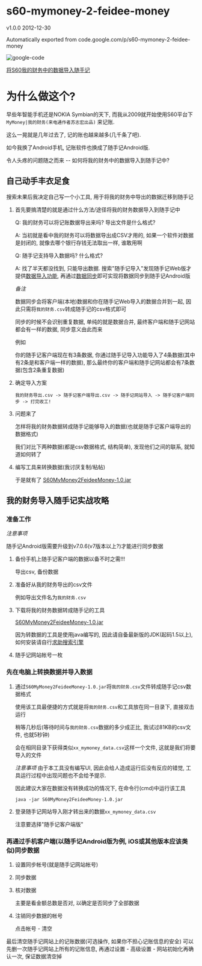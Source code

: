 # s60-mymoney-2-feidee-money
v1.0.0 2012-12-30

Automatically exported from code.google.com/p/s60-mymoney-2-feidee-money

![google-code](https://rawgit.com/ufologist/s60-mymoney-2-feidee-money/master/google-code.png)

[将S60我的财务中的数据导入随手记](http://www.douban.com/note/255604807/)

# 为什么做这个?
早些年智能手机还是NOKIA Symbian的天下, 而我从2009就开始使用S60平台下 `MyMoney|我的财务(来电通作者苏志宏出品)` 来记账.

这么一晃就是几年过去了, 记的账也越来越多(几千条了吧).

如今我换了Android手机, 记账软件也换成了随手记Android版.

令人头疼的问题随之而来 -- 如何将我的财务中的数据导入到随手记中?

## 自己动手丰衣足食
搜索未果后我决定自己写一个小工具, 用于将我的财务中导出的数据迁移到随手记

1. 首先要搞清楚的就是通过什么方法/途径将我的财务数据导入到随手记中
   
   Q: 我的财务可以将记账数据导出来吗? 导出文件是什么格式?
   
   A: 当初就是看中我的财务可以将数据导出成CSV才用的, 如果一个软件对数据是封闭的, 就像去哪个银行存钱无法取出一样, 谁敢用啊
   
   Q: 随手记支持导入数据吗? 什么格式?
   
   A: 找了半天都没找到, 只能导出数据.
      搜索"随手记导入"发现随手记Web版才提供<a href="http://www.feidee.com/money/help/gs-2.html#step5">数据导入功能</a>, 再通过<a href="http://www.feidee.com/money/help/gs-3.html#step2">数据同步</a>即可实现将数据同步到随手记Android版
   
   *备注*
   
   数据同步会将客户端(本地)数据和你在随手记Web导入的数据合并到一起, 因此只需将`我的财务.csv`转成随手记的csv格式即可
   
   同步的时候不会识别重复数据, 单纯的就是数据合并, 最终客户端和随手记网站都会有一样的数据, 同步意义由此而来
   
   例如
   
   你的随手记客户端现在有3条数据, 你通过随手记导入功能导入了4条数据(其中有2条是和客户端一样的数据), 那么最终你的客户端和随手记网站都会有7条数据(包含2条重复数据)

2. 确定导入方案
   ```
   我的财务导出.csv -> 随手记客户端导出.csv -> 随手记网站导入 -> 随手记客户端同步 -> 打完收工!
   ```

3. 问题来了
   
   怎样将我的财务数据转成随手记能够导入的数据(也就是随手记客户端导出的数据格式)
   
   我们对比下两种数据(都是csv数据格式, 结构简单), 发现他们之间的联系, 就知道如何转了

4. 编写工具来转换数据(我讨厌复制/粘帖)
   
   于是就有了 [S60MyMoney2FeideeMoney-1.0.jar](https://github.com/ufologist/s60-mymoney-2-feidee-money/releases/download/v1.0.0/S60MyMoney2FeideeMoney-1.0.jar)


## 我的财务导入随手记实战攻略
### 准备工作
*注意事项*

随手记Android版需要升级到v7.0.6(v7版本以上?)才能进行同步数据

1. 备份手机上随手记客户端的数据以备不时之需!!!
   
   导出csv, 备份数据
2. 准备好从我的财务导出的csv文件
   
   例如导出文件名为`我的财务.csv`
3. 下载将我的财务数据转成随手记的工具
   
   [S60MyMoney2FeideeMoney-1.0.jar](https://github.com/ufologist/s60-mymoney-2-feidee-money/releases/download/v1.0.0/S60MyMoney2FeideeMoney-1.0.jar)
   
   因为转数据的工具是使用java编写的, 因此请自备最新版的JDK(起码1.5以上), 如何安装请自行[求助搜索引擎](https://www.baidu.com/s?wd=%E5%AE%89%E8%A3%85%20jdk)
4. 随手记网站帐号一枚

### 先在电脑上转换数据并导入数据
1. 通过`S60MyMoney2FeideeMoney-1.0.jar`将`我的财务.csv`文件转成随手记csv数据格式
   
   使用该工具最便捷的方式就是将`我的财务.csv`和工具放在同一目录下, 直接双击运行
   
   稍等几秒后(等待时间与`我的财务.csv`数据的多少成正比, 我试过81KB的csv文件, 也就5秒钟)
   
   会在相同目录下获得类似`xx_mymoney_data.csv`这样一个文件, 这就是我们将要导入的文件
   
   *注意事项*
   由于本工具没有编写UI, 因此会给人造成运行后没有反应的错觉, 工具运行过程中出现问题也不会给予提示.
   
   因此建议大家在数据没有转换成功的情况下, 在命令行(cmd)中运行该工具
   ```
   java -jar S60MyMoney2FeideeMoney-1.0.jar
   ```

2. 登录随手记网站导入刚才转出来的数据`xx_mymoney_data.csv`
   
   注意要选择"随手记客户端版"

### 再通过手机客户端(以随手记Android版为例, iOS或其他版本应该类似)同步数据
1. 设置同步帐号(就是随手记网站帐号)
2. 同步数据
3. 核对数据
   
   主要是看金额总数是否对, 以确定是否同步了全部数据
3. 注销同步数据的帐号
   
   点击帐号 - 清空












最后清空随手记网站上的记账数据(可选操作, 如果你不担心记账信息的安全)
可以先删一次随手记网站上所有的记账信息, 再通过设置 - 高级设置 - 网站初始化再确认一次, 保证数据清空掉